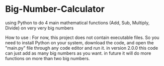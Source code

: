 # Big-Number-Calculator
using Python to do 4 main mathematical functions (Add, Sub, Multiply, Divide) on very very big numbers

How to use :
For now, this project does not contain executable files.
So you need to install Python on your system, download the code, and open the "main.py" file through any code editor and run it.
in version 2.0.0 this code can just add as many big numbers as you want.
in future it will do more functions on more than two big numbers.
